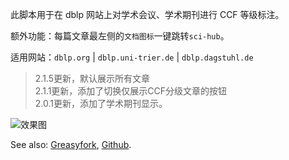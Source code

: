 此脚本用于在 dblp 网站上对学术会议、学术期刊进行 CCF 等级标注。

额外功能：每篇文章最左侧的`文档图标`一键跳转`sci-hub`。

适用网站：`dblp.org` | `dblp.uni-trier.de` | `dblp.dagstuhl.de`

> 2.1.5更新，默认展示所有文章\
> 2.1.1更新，添加了切换仅展示CCF分级文章的按钮\
> 2.0.1更新，添加了学术期刊显示。

![效果图](https://cdn.jsdelivr.net/gh/symant233/PublicTools/dblp.uni-trier.de/view.png)

See also: [Greasyfork](https://greasyfork.org/zh-CN/scripts/435874-dblp-uni-trier-de-ccf%E7%AD%89%E7%BA%A7%E6%A0%87%E6%B3%A8), [Github](https://github.com/symant233/PublicTools).
